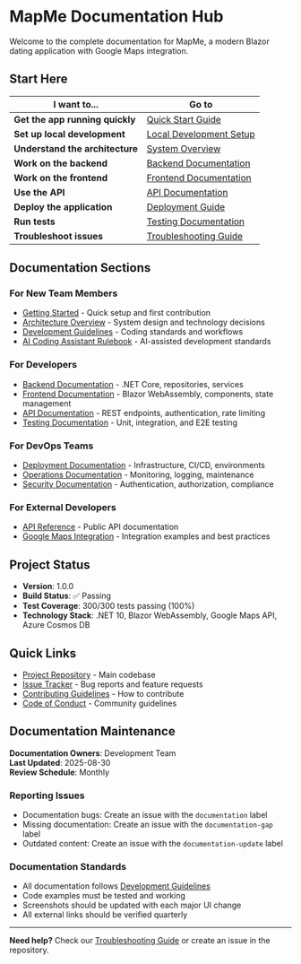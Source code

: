# MapMe Documentation Hub

Welcome to the complete documentation for MapMe, a modern Blazor dating application with Google Maps integration.

## Start Here

| I want to... | Go to |
|--------------|-------|
| **Get the app running quickly** | [Quick Start Guide](./getting-started/quick-start.md) |
| **Set up local development** | [Local Development Setup](./getting-started/local-development.md) |
| **Understand the architecture** | [System Overview](./architecture/system-overview.md) |
| **Work on the backend** | [Backend Documentation](./backend/README.md) |
| **Work on the frontend** | [Frontend Documentation](./frontend/README.md) |
| **Use the API** | [API Documentation](./api/README.md) |
| **Deploy the application** | [Deployment Guide](./deployment/README.md) |
| **Run tests** | [Testing Documentation](./testing/README.md) |
| **Troubleshoot issues** | [Troubleshooting Guide](./troubleshooting/README.md) |

## Documentation Sections

### For New Team Members
- [Getting Started](./getting-started/README.md) - Quick setup and first contribution
- [Architecture Overview](./architecture/README.md) - System design and technology decisions
- [Development Guidelines](./development/README.md) - Coding standards and workflows
- [AI Coding Assistant Rulebook](./development/ai-coding-assistant-rulebook.md) - AI-assisted development standards

### For Developers
- [Backend Documentation](./backend/README.md) - .NET Core, repositories, services
- [Frontend Documentation](./frontend/README.md) - Blazor WebAssembly, components, state management
- [API Documentation](./api/README.md) - REST endpoints, authentication, rate limiting
- [Testing Documentation](./testing/README.md) - Unit, integration, and E2E testing

### For DevOps Teams
- [Deployment Documentation](./deployment/README.md) - Infrastructure, CI/CD, environments
- [Operations Documentation](./operations/README.md) - Monitoring, logging, maintenance
- [Security Documentation](./security/README.md) - Authentication, authorization, compliance

### For External Developers
- [API Reference](./api/README.md) - Public API documentation
- [Google Maps Integration](./api/google-maps-integration.md) - Integration examples and best practices

## Project Status

- **Version**: 1.0.0
- **Build Status**: ✅ Passing
- **Test Coverage**: 300/300 tests passing (100%)
- **Technology Stack**: .NET 10, Blazor WebAssembly, Google Maps API, Azure Cosmos DB

## Quick Links

- [Project Repository](../) - Main codebase
- [Issue Tracker](https://github.com/xenm/MapMe/issues) - Bug reports and feature requests
- [Contributing Guidelines](../CONTRIBUTING.md) - How to contribute
- [Code of Conduct](../CONTRIBUTING.md#code-of-conduct) - Community guidelines

## Documentation Maintenance

**Documentation Owners**: Development Team  
**Last Updated**: 2025-08-30  
**Review Schedule**: Monthly

### Reporting Issues
- Documentation bugs: Create an issue with the `documentation` label
- Missing documentation: Create an issue with the `documentation-gap` label
- Outdated content: Create an issue with the `documentation-update` label

### Documentation Standards
- All documentation follows [Development Guidelines](./development/README.md)
- Code examples must be tested and working
- Screenshots should be updated with each major UI change
- All external links should be verified quarterly

---

**Need help?** Check our [Troubleshooting Guide](./troubleshooting/README.md) or create an issue in the repository.
